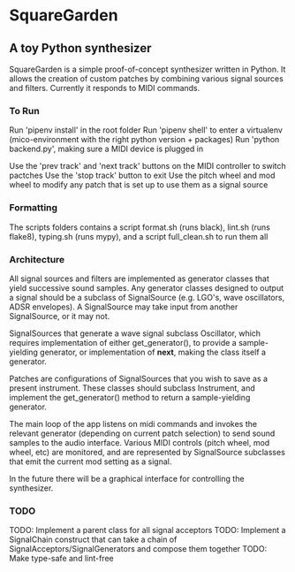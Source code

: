 # SquareGarden

## A toy Python synthesizer

SquareGarden is a simple proof-of-concept synthesizer written in Python. It allows the creation of custom patches by combining various signal sources and filters. Currently it responds to MIDI commands.

### To Run

Run 'pipenv install' in the root folder
Run 'pipenv shell' to enter a virtualenv (mico-environment with the right python version + packages)
Run 'python backend.py', making sure a MIDI device is plugged in

Use the 'prev track' and 'next track' buttons on the MIDI controller to switch pactches
Use the 'stop track' button to exit
Use the pitch wheel and mod wheel to modify any patch that is set up to use them as a signal source

### Formatting

The scripts folders contains a script format.sh (runs black), lint.sh (runs flake8), typing.sh (runs mypy), and a script full_clean.sh to run them all

### Architecture

All signal sources and filters are implemented as generator classes that yield successive sound samples. Any generator classes designed to output a signal should be a subclass of SignalSource (e.g. LGO's, wave oscillators, ADSR envelopes). A SignalSource may take input from another SignalSource, or it may
not.

SignalSources that generate a wave signal subclass Oscillator, which requires implementation of either get_generator(), to provide a sample-yielding generator, or implementation of **next**, making the class itself a generator.

Patches are configurations of SignalSources that you wish to save as a present instrument. These classes should subclass Instrument, and implement the get_generator() method to return a sample-yielding generator.

The main loop of the app listens on midi commands and invokes the relevant generator (depending on current patch selection) to send sound samples to the audio interface. Various MIDI controls (pitch wheel, mod wheel, etc) are monitored, and are represented by SignalSource subclasses that emit the current mod setting as a signal.

In the future there will be a graphical interface for controlling the synthesizer.

### TODO

TODO: Implement a parent class for all signal acceptors
TODO: Implement a SignalChain construct that can take a chain of SignalAcceptors/SignalGenerators and compose them together
TODO: Make type-safe and lint-free
